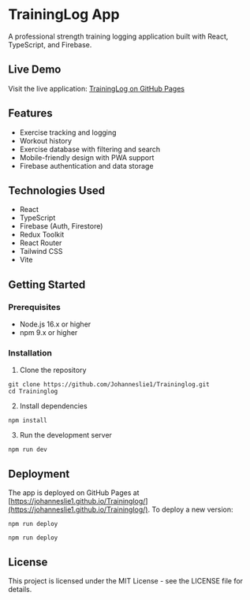 # TrainingLog App

A professional strength training logging application built with React, TypeScript, and Firebase.

## Live Demo

Visit the live application: [TrainingLog on GitHub Pages](https://johanneslie1.github.io/Traininglog/)

## Features

- Exercise tracking and logging
- Workout history
- Exercise database with filtering and search
- Mobile-friendly design with PWA support
- Firebase authentication and data storage

## Technologies Used

- React
- TypeScript
- Firebase (Auth, Firestore)
- Redux Toolkit
- React Router
- Tailwind CSS
- Vite

## Getting Started

### Prerequisites

- Node.js 16.x or higher
- npm 9.x or higher

### Installation

1. Clone the repository
```
git clone https://github.com/Johanneslie1/Traininglog.git
cd Traininglog
```

2. Install dependencies
```
npm install
```

3. Run the development server
```
npm run dev
```

## Deployment

The app is deployed on GitHub Pages at [https://johanneslie1.github.io/Traininglog/](https://johanneslie1.github.io/Traininglog/). To deploy a new version:

```
npm run deploy
```

```
npm run deploy
```

## License

This project is licensed under the MIT License - see the LICENSE file for details.
